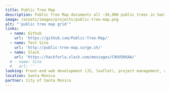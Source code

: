 ```yaml
---
title: Public Tree Map
description: Public Tree Map documents all ~36,000 public trees in Santa Monica. The map includes contextual information compiled from open datasets and digitized city records. To reflect tree plantings and removals, the map updates every day.
image: /assets/images/projects/public-tree-map.png
alt: "'public tree map grid'"
links: 
  - name: Github
    url: 'https://github.com/Public-Tree-Map/'
  - name: Test Site
    url: 'http://public-tree-map.surge.sh/'
  - name: Slack
    url: 'https://hackforla.slack.com/messages/C9UU5KKAA/'
  # - name: Site
  #   url: ''
looking: Front-end web development (JS, leaflet), project management, appreciation for trees.
location: Santa Monica
partner: City of Santa Monica
---
```

